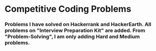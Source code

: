 <h1>Competitive Coding Problems</h1>

<h3>Problems I have solved on Hackerrank and HackerEarth. All problems on "Interview Preparation Kit" are added. From "Problem-Solving", I am only adding Hard and Medium problems.</h3>
